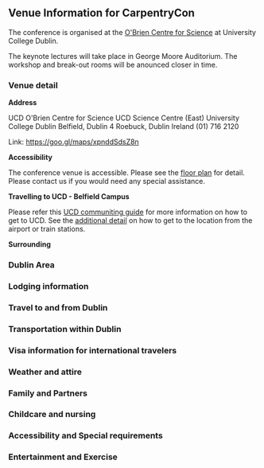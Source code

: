 ## Venue Information for CarpentryCon

The conference is organised at the [O'Brien Centre for Science](http://www.ucd.ie/conferences/venues/classroom-and-theatres/) at University College Dublin. 

The keynote lectures will take place in George Moore Auditorium. The workshop and break-out rooms will be anounced closer in time.

### Venue detail

**Address**

UCD O'Brien Centre for Science
UCD Science Centre (East)
University College Dublin
Belfield, Dublin 4
Roebuck, Dublin
Ireland
(01) 716 2120

Link: https://goo.gl/maps/xpnddSdsZ8n

**Accessibility**

The conference venue is accessible. Please see the [floor plan](http://www.ucd.ie/t4cms/Con-Science-District.pdf) for detail. Please contact us if you would need any special assistance.

**Travelling to UCD - Belfield Campus**

Please refer this [UCD communiting guide](https://www.ucd.ie/t4cms/UCD-commuting-guide-2015.pdf) for more information on how to get to UCD. See the [additional detail](http://www.ucd.ie/gettingtoucd.htm) on how to get to the location from the airport or train stations.

**Surrounding**


### Dublin Area

### Lodging information

### Travel to and from Dublin

### Transportation within Dublin

### Visa information for international travelers

### Weather and attire

### Family and Partners

### Childcare and nursing

### Accessibility and Special requirements

### Entertainment and Exercise
